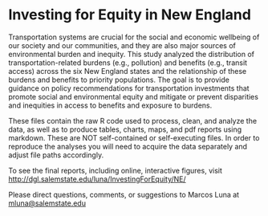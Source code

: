 # Investing for Equity in New England

Transportation systems are crucial for the social and economic wellbeing of our society and our communities, and they are also major sources of environmental burden and inequity. This study analyzed the distribution of transportation-related burdens (e.g., pollution) and benefits (e.g., transit access) across the six New England states and the relationship of these burdens and benefits to priority populations. The goal is to provide guidance on policy recommendations for transportation investments that promote social and environmental equity and mitigate or prevent disparities and inequities in access to benefits and exposure to burdens.

These files contain the raw R code used to process, clean, and analyze the data, as well as to produce tables, charts, maps, and pdf reports using markdown. These are NOT self-contained or self-executing files. In order to reproduce the analyses you will need to acquire the data separately and adjust file paths accordingly. 

To see the final reports, including online, interactive figures, visit http://dgl.salemstate.edu/luna/InvestingForEquity/NE/ 

Please direct questions, comments, or suggestions to Marcos Luna at mluna@salemstate.edu
